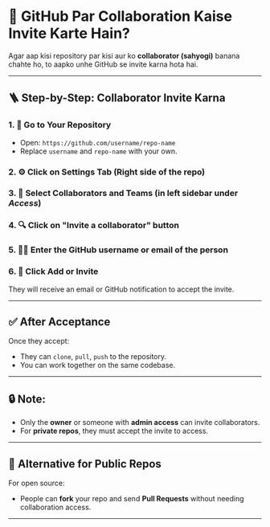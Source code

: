 # 🤝 GitHub Par Collaboration Kaise Invite Karte Hain?

Agar aap kisi repository par kisi aur ko **collaborator (sahyogi)** banana chahte ho, to aapko unhe GitHub se invite karna hota hai.

---

## 🪜 Step-by-Step: Collaborator Invite Karna

### 1. 🔐 Go to Your Repository
- Open: `https://github.com/username/repo-name`
- Replace `username` and `repo-name` with your own.

### 2. ⚙️ Click on **Settings** Tab (Right side of the repo)

### 3. 👥 Select **Collaborators and Teams** (in left sidebar under *Access*)

### 4. 🔍 Click on **"Invite a collaborator"** button

### 5. 🧑‍💻 Enter the GitHub username or email of the person

### 6. 📩 Click **Add** or **Invite**

They will receive an email or GitHub notification to accept the invite.

---

## ✅ After Acceptance

Once they accept:
- They can `clone`, `pull`, `push` to the repository.
- You can work together on the same codebase.

---

## 🔒 Note:
- Only the **owner** or someone with **admin access** can invite collaborators.
- For **private repos**, they must accept the invite to access.

---

## 🧪 Alternative for Public Repos

For open source:
- People can **fork** your repo and send **Pull Requests** without needing collaboration access.

---

